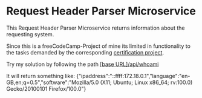 # Request Header Parser Microservice

This Request Header Parser Microservice returns information about the requesting system.

Since this is a freeCodeCamp-Project of mine its limited in functionality to the tasks demanded by the corresponding [certification project](https://www.freecodecamp.org/learn/back-end-development-and-apis/back-end-development-and-apis-projects/request-header-parser-microservice).

Try my solution by following the path [[base URL]/api/whoami](https://fcc-header.dmnk28.repl.co/api/whoami)

It will return something like:
{"ipaddress":"::ffff:172.18.0.1","language":"en-GB,en;q=0.5","software":"Mozilla/5.0 (X11; Ubuntu; Linux x86_64; rv:100.0) Gecko/20100101 Firefox/100.0"}